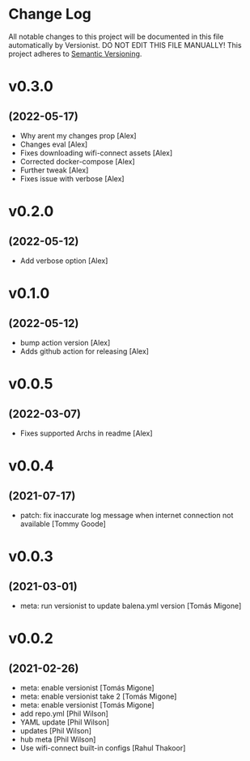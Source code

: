 # Change Log

All notable changes to this project will be documented in this file
automatically by Versionist. DO NOT EDIT THIS FILE MANUALLY!
This project adheres to [Semantic Versioning](http://semver.org/).

# v0.3.0
## (2022-05-17)

* Why arent my changes prop [Alex]
* Changes eval [Alex]
* Fixes downloading wifi-connect assets [Alex]
* Corrected docker-compose [Alex]
* Further tweak [Alex]
* Fixes issue with verbose [Alex]

# v0.2.0
## (2022-05-12)

* Add verbose option [Alex]

# v0.1.0
## (2022-05-12)

* bump action version [Alex]
* Adds github action for releasing [Alex]

# v0.0.5
## (2022-03-07)

* Fixes supported Archs in readme [Alex]

# v0.0.4
## (2021-07-17)

* patch: fix inaccurate log message when internet connection not available [Tommy Goode]

# v0.0.3
## (2021-03-01)

* meta: run versionist to update balena.yml version [Tomás Migone]

# v0.0.2
## (2021-02-26)

* meta: enable versionist [Tomás Migone]
* meta: enable versionist take 2 [Tomás Migone]
* meta: enable versionist [Tomás Migone]
* add repo.yml [Phil Wilson]
* YAML update [Phil Wilson]
* updates [Phil Wilson]
* hub meta [Phil Wilson]
* Use wifi-connect built-in configs [Rahul Thakoor]
